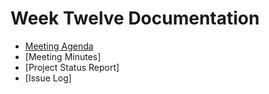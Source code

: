 # Week Twelve Documentation
- [Meeting Agenda](Meeting-Agenda-Week-12.pdf)
- [Meeting Minutes]
- [Project Status Report]
- [Issue Log]
